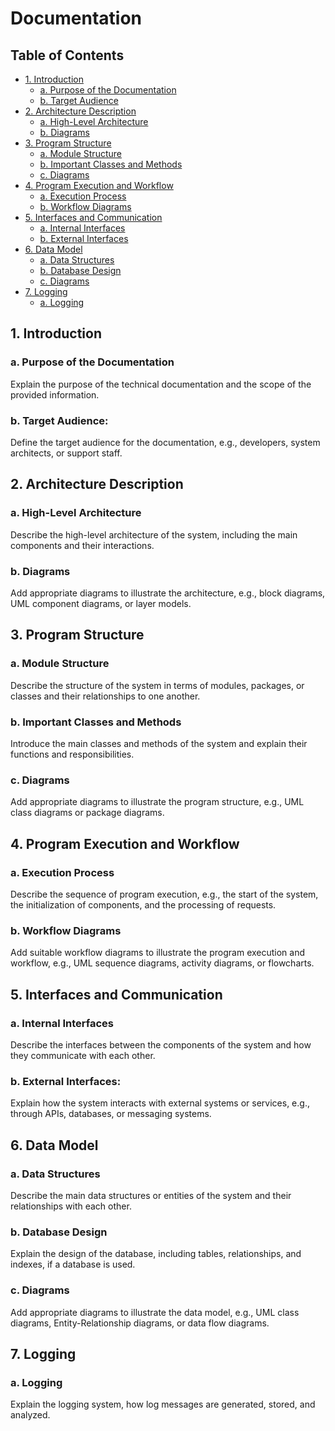 # Documentation

## Table of Contents

- [1. Introduction](#1-introduction)
  - [a. Purpose of the Documentation](#a-purpose-of-the-documentation)
  - [b. Target Audience](#b-target-audience)
- [2. Architecture Description](#2-architecture-description)
  - [a. High-Level Architecture](#a-high-level-architecture)
  - [b. Diagrams](#b-diagrams)
- [3. Program Structure](#3-program-structure)
  - [a. Module Structure](#a-module-structure)
  - [b. Important Classes and Methods](#b-important-classes-and-methods)
  - [c. Diagrams](#c-diagrams)
- [4. Program Execution and Workflow](#4-program-execution-and-workflow)
  - [a. Execution Process](#a-execution-process)
  - [b. Workflow Diagrams](#b-workflow-diagrams)
- [5. Interfaces and Communication](#5-interfaces-and-communication)
  - [a. Internal Interfaces](#a-internal-interfaces)
  - [b. External Interfaces](#b-external-interfaces)
- [6. Data Model](#6-data-model)
  - [a. Data Structures](#a-data-structures)
  - [b. Database Design](#b-database-design)
  - [c. Diagrams](#c-diagrams)
- [7. Logging](#7-logging)
  - [a. Logging](#a-logging)

## 1. Introduction
   ### a. Purpose of the Documentation
   Explain the purpose of the technical documentation and the scope of the provided information.
   ### b. Target Audience: 
   Define the target audience for the documentation, e.g., developers, system architects, or support staff.

## 2. Architecture Description
   ### a. High-Level Architecture
   Describe the high-level architecture of the system, including the main components and their interactions.
   ### b. Diagrams
   Add appropriate diagrams to illustrate the architecture, e.g., block diagrams, UML component diagrams, or layer models.

## 3. Program Structure
   ### a. Module Structure
   Describe the structure of the system in terms of modules, packages, or classes and their relationships to one another.
   ### b. Important Classes and Methods
   Introduce the main classes and methods of the system and explain their functions and responsibilities.
   ### c. Diagrams
   Add appropriate diagrams to illustrate the program structure, e.g., UML class diagrams or package diagrams.

## 4. Program Execution and Workflow
   ### a. Execution Process
   Describe the sequence of program execution, e.g., the start of the system, the initialization of components, and the processing of requests.
   ### b. Workflow Diagrams
   Add suitable workflow diagrams to illustrate the program execution and workflow, e.g., UML sequence diagrams, activity diagrams, or flowcharts.

## 5. Interfaces and Communication
   ### a. Internal Interfaces
   Describe the interfaces between the components of the system and how they communicate with each other.
   ### b. External Interfaces: 
   Explain how the system interacts with external systems or services, e.g., through APIs, databases, or messaging systems.

## 6. Data Model
   ### a. Data Structures
   Describe the main data structures or entities of the system and their relationships with each other.
   ### b. Database Design
   Explain the design of the database, including tables, relationships, and indexes, if a database is used.
   ### c. Diagrams
   Add appropriate diagrams to illustrate the data model, e.g., UML class diagrams, Entity-Relationship diagrams, or data flow diagrams.

## 7. Logging
   ### a. Logging
   Explain the logging system, how log messages are generated, stored, and analyzed.
